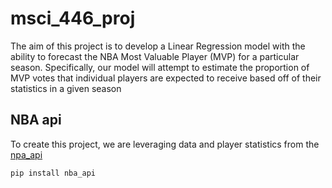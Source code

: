 # msci_446_proj

The aim of this project is to develop a Linear Regression model with the ability to forecast the NBA Most Valuable Player (MVP) for a particular season. Specifically, our model will attempt to estimate the proportion of MVP votes that individual players are expected to receive based off of their statistics in a given season

## NBA api

To create this project, we are leveraging data and player statistics from the [npa_api](https://github.com/swar/nba_api)

```bash
pip install nba_api
```
